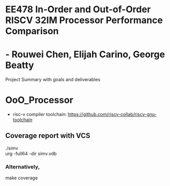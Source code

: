 # EE478 In-Order and Out-of-Order RISCV 32IM Processor Performance Comparison
# - Rouwei Chen, Elijah Carino, George Beatty
Project Summary with goals and deliverables

# OoO_Processor

- risc-v compiler toolchain: https://github.com/riscv-collab/riscv-gnu-toolchain


## Coverage report with VCS
./simv \
urg -full64 -dir simv.vdb

### Alternatively,
make coverage
